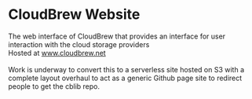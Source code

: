 # CloudBrew Website
The web interface of CloudBrew that provides an interface for user interaction with the cloud storage providers
<br/>
Hosted at www.cloudbrew.net
<br/><br/>
Work is underway to convert this to a serverless site hosted on S3 with a complete layout overhaul to act as a generic Github page site to redirect people to get the cblib repo.
